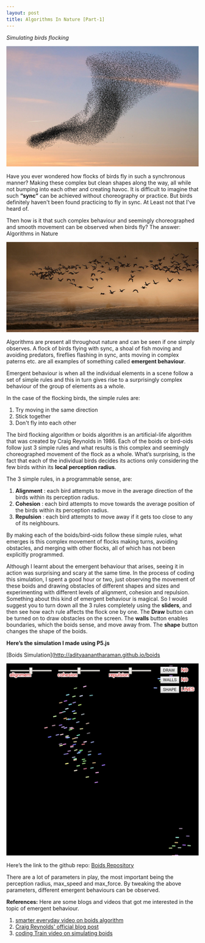 ```yaml
---
layout: post
title: Algorithms In Nature [Part-1]
---
```

_Simulating birds flocking_

![](/images/boids/boids1.jpg)

Have you ever wondered how flocks of birds fly in such a synchronous manner? Making these complex but clean shapes along the way, all while not bumping into each other and creating havoc. It is difficult to imagine that such **“sync”** can be achieved without choreography or practice. But birds definitely haven't been found practicing to fly in sync. At Least not that I've heard of.

Then how is it that such complex behaviour and seemingly choreographed and smooth movement can be observed when birds fly? The answer: Algorithms in Nature

![](/images/boids/boids2.jpg)

Algorithms are present all throughout nature and can be seen if one simply observes. A flock of birds flying with sync, a shoal of fish moving and avoiding predators, fireflies flashing in sync, ants moving in complex paterns etc. are all examples of something called **emergent behaviour**.

Emergent behaviour is when all the individual elements in a scene follow a set of simple rules and this in turn gives rise to a surprisingly complex behaviour of the group of elements as a whole. 

In the case of the flocking birds, the simple rules are:
1. Try moving in the same direction
2. Stick together
3. Don't fly into each other 

The bird flocking algorithm or boids algorithm is an artificial-life algorithm that was created by Craig Reynolds in 1986. Each of the boids or bird-oids follow just 3 simple rules and what results is this complex and seemingly choreographed movement of the flock as a whole. What’s surprising, is the fact that each of the individual birds decides its actions only considering the few birds within its **local perception radius**. 

The 3 simple rules, in a programmable sense, are:
1. **Alignment** : each bird attempts to move in the average direction of the birds within its perception radius. 
2. **Cohesion** : each bird attempts to move towards the average position of the birds within its perception radius.
3. **Repulsion** : each bird attempts to move away if it gets too close to any of its neighbours.

By making each of the boids/bird-oids follow these simple rules, what emerges is this complex movement of flocks making turns, avoiding obstacles, and merging with other flocks, all of which has not been explicitly programmed. 

Although I learnt about the emergent behaviour that arises, seeing it in action was surprising and scary at the same time. In the process of coding this simulation, I spent a good hour or two, just observing the movement of these boids and drawing obstacles of different shapes and sizes and experimenting with different levels of alignment, cohesion and repulsion. Something about this kind of emergent behaviour is magical. So I would suggest you to turn down all the 3 rules completely using the **sliders**, and then see how each rule affects the flock one by one. The **Draw** button can be turned on to draw obstacles on the screen. The **walls** button enables boundaries, which the boids sense, and move away from. The **shape** button changes the shape of the boids.

**Here’s the simulation I made using P5.js**

[Boids Simulation](http://adityaanantharaman.github.io/boids

![](/images/boids/boids3.jpg)

Here’s the link to the github repo:
[Boids Repository](https://github.com/adityaanantharaman/boids)

There are a lot of parameters in play, the most important being the perception radius, max_speed and max_force. By tweaking the above parameters, different emergent behaviours can be observed. 
 
**References:**
Here are some blogs and videos that got me interested in the topic of emergent behaviour.
1. [smarter everyday video on boids algorithm](https://www.youtube.com/watch?v=4LWmRuB-uNU)
2. [Craig Reynolds' official blog post](https://www.red3d.com/cwr/boids/)
3. [coding Train video on simulating boids](https://www.youtube.com/watch?v=mhjuuHl6qHM&vl=en)



